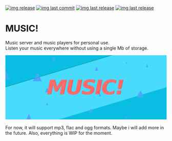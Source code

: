 [![img release](https://img.shields.io/github/commit-activity/m/Ooggle/MUSIC-exclamation-mark.svg?sanitize=true&color=blue)](#)
[![img last commit](https://img.shields.io/github/last-commit/Ooggle/MUSIC-exclamation-mark.svg)](#)
[![img last release](https://img.shields.io/github/release/Ooggle/MUSIC-exclamation-mark.svg?color=red)](#)
[![img last release](https://img.shields.io/twitter/follow/Ooggule.svg?style=social)](https://twitter.com/Ooggule)

# MUSIC!
Music server and music players for personal use.   
Listen your music everywhere without using a single Mb of storage.

![logo](music.png)

For now, it will support mp3, flac and ogg formats. Maybe i will add more in the future. Also, everything is WIP for the moment.

